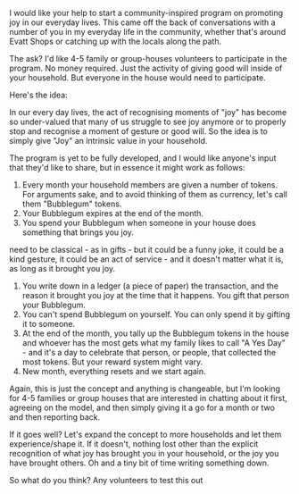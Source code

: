 I would like your help to start a community-inspired program on promoting joy in our everyday lives. This came off the back of conversations with a number of you in my everyday life in the community, whether that's around Evatt Shops or catching up with the locals along the path.

The ask? I'd like 4-5 family or group-houses volunteers to participate in the program. No money required. Just the activity of giving good will inside of your household. But everyone in the house would need to participate.

Here's the idea:

In our every day lives, the act of recognising moments of "joy" has become so under-valued that many of us struggle to see joy anymore or to properly stop and recognise a moment of gesture or good will. So the idea is to simply give "Joy" an intrinsic value in your household.

The program is yet to be fully developed, and I would like anyone's input that they'd like to share, but in essence it might work as follows:

1. Every month your household members are given a number of tokens. For arguments sake, and to avoid thinking of them as currency, let's call them "Bubblegum" tokens.
2. ﻿﻿﻿Your Bubblegum expires at the end of the month.
3. ﻿﻿﻿You spend your Bubblegum when someone in your house does something that brings you joy. 

need to be classical - as in gifts - but it could be a funny joke, it could be a kind gesture, it could be an act of service - and it doesn't matter what it is, as long as it brought you joy.

1. ﻿﻿﻿You write down in a ledger (a piece of paper) the transaction, and the reason it brought you joy at the time that it happens. You gift that person your Bubblegum.
2. ﻿﻿﻿You can't spend Bubblegum on yourself. You can only spend it by gifting it to someone.
3. ﻿﻿﻿At the end of the month, you tally up the Bubblegum tokens in the house and whoever has the most gets what my family likes to call "A Yes Day" - and it's a day to celebrate that person, or people, that collected the most tokens. But your reward system might vary.
4. ﻿﻿﻿New month, everything resets and we start again.

Again, this is just the concept and anything is changeable, but l'm looking for 4-5 families or group houses that are interested in chatting about it first, agreeing on the model, and then simply giving it a go for a month or two and then reporting back.

If it goes well? Let's expand the concept to more households and let them experience/shape it. If it doesn't, nothing lost other than the explicit recognition of what joy has brought you in your household, or the joy you have brought others. Oh and a tiny bit of time writing something down.

So what do you think? Any volunteers to test this out
